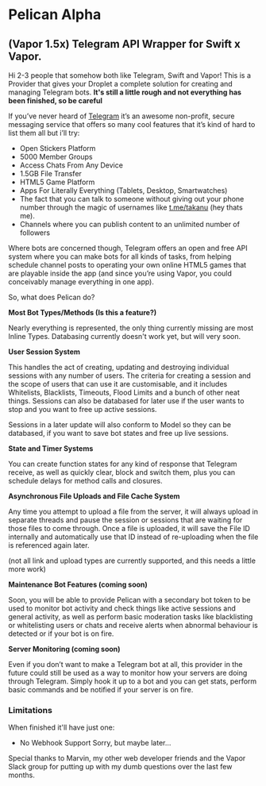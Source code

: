 # Pelican Alpha
## (Vapor 1.5x) Telegram API Wrapper for Swift x Vapor.

Hi 2-3 people that somehow both like Telegram, Swift and Vapor!   This is a Provider that gives your Droplet a complete solution for creating and managing Telegram bots.  **It's still a little rough and not everything has been finished, so be careful**

If you’ve never heard of [Telegram](telegram.org) it’s an awesome non-profit, secure messaging service that offers so many cool features that it’s kind of hard to list them all but i’ll try:


* Open Stickers Platform 
* 5000 Member Groups 
* Access Chats From Any Device 
* 1.5GB File Transfer 
* HTML5 Game Platform 
* Apps For Literally Everything (Tablets, Desktop, Smartwatches)
* The fact that you can talk to someone without giving out your phone number through the magic of usernames like [t.me/takanu](t.me/takanu) (hey thats me).
* Channels where you can publish content to an unlimited number of followers

Where bots are concerned though, Telegram offers an open and free API system where you can make bots for all kinds of tasks, from helping schedule channel posts to operating your own online HTML5 games that are playable inside the app (and since you’re using Vapor, you could conceivably manage everything in one app).

So, what does Pelican do?


**Most Bot Types/Methods (Is this a feature?)**

Nearly everything is represented, the only thing currently missing are most Inline Types.  Databasing currently doesn't work yet, but will very soon.

**User Session System**

This handles the act of creating, updating and destroying individual sessions with any number of users.  The criteria for creating a session and the scope of users that can use it are customisable, and it includes Whitelists, Blacklists, Timeouts, Flood Limits and a bunch of other neat things.  Sessions can also be databased for later use if the user wants to stop and you want to free up active sessions.

Sessions in a later update will also conform to Model so they can be databased, if you want to save bot states and free up live sessions.

**State and Timer Systems**

You can create function states for any kind of response that Telegram receive, as well as quickly clear, block and switch them, plus you can schedule delays for method calls and closures.

**Asynchronous File Uploads and File Cache System**

Any time you attempt to upload a file from the server, it will always upload in separate threads and pause the session or sessions that are waiting for those files to come through.  Once a file is uploaded, it will save the File ID internally and automatically use that ID instead of re-uploading when the file is referenced again later.

(not all link and upload types are currently supported, and this needs a little more work)

**Maintenance Bot Features (coming soon)**

Soon, you will be able to provide Pelican with a secondary bot token to be used to monitor bot activity and check things like active sessions and general activity, as well as perform basic moderation tasks like blacklisting or whitelisting users or chats and receive alerts when abnormal behaviour is detected or if your bot is on fire.

**Server Monitoring (coming soon)**

Even if you don’t want to make a Telegram bot at all, this provider in the future could still be used as a way to monitor how your servers are doing through Telegram.  Simply hook it up to a bot and you can get stats, perform basic commands and be notified if your server is on fire.


### Limitations
When finished it'll have just one:

- No Webhook Support
Sorry, but maybe later…

Special thanks to Marvin, my other web developer friends and the Vapor Slack group for putting up with my dumb questions over the last few months.
